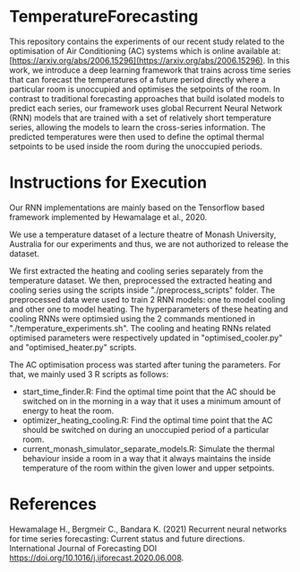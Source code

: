 # TemperatureForecasting

This repository contains the experiments of our recent study related to the optimisation of Air Conditioning (AC) systems which is online available at: [https://arxiv.org/abs/2006.15296](https://arxiv.org/abs/2006.15296).
In this work, we introduce a deep learning framework that trains across time series that can forecast the temperatures of a future period directly where a particular room is unoccupied and optimises the setpoints of the room. In contrast to traditional forecasting approaches that build isolated models to predict each series, our framework uses
global Recurrent Neural Network (RNN) models that are trained with a set of relatively short temperature series, allowing the models to learn the cross-series information. The predicted temperatures were then used to define the optimal thermal setpoints to be used inside the room during the unoccupied periods. 


# Instructions for Execution
Our RNN implementations are mainly based on the Tensorflow based framework implemented by Hewamalage et al., 2020.

We use a temperature dataset of a lecture theatre of Monash University, Australia for our experiments and thus, we are not authorized to release the dataset.

We first extracted the heating and cooling series separately from the temperature dataset. We then, preprocessed the extracted heating and cooling series using the scripts inside "./preprocess_scripts" folder. The preprocessed data were used to train 2 RNN models: one to model cooling and other one to model heating. The hyperparameters of these heating and cooling RNNs were optimsied using the 2 commands mentioned in "./temperature_experiments.sh". The cooling and heating RNNs related optimised parameters were respectively updated in "optimised_cooler.py" and "optimised_heater.py" scripts.

The AC optimisation process was started after tuning the parameters. For that, we mainly used 3 R scripts as follows:
 - start_time_finder.R: Find the optimal time point that the AC should be switched on in the morning in a way that it uses a minimum amount of energy to heat the room.
 - optimizer_heating_cooling.R: Find the optimal time point that the AC should be switched on during an unoccupied period of a particular room.
 - current_monash_simulator_separate_models.R: Simulate the thermal behaviour inside a room in a way that it always maintains the inside temperature of the room within the given lower and upper setpoints.


# References
Hewamalage H., Bergmeir C., Bandara K. (2021) Recurrent neural networks for time series forecasting: Current status and future directions. International Journal of Forecasting DOI https://doi.org/10.1016/j.ijforecast.2020.06.008.
